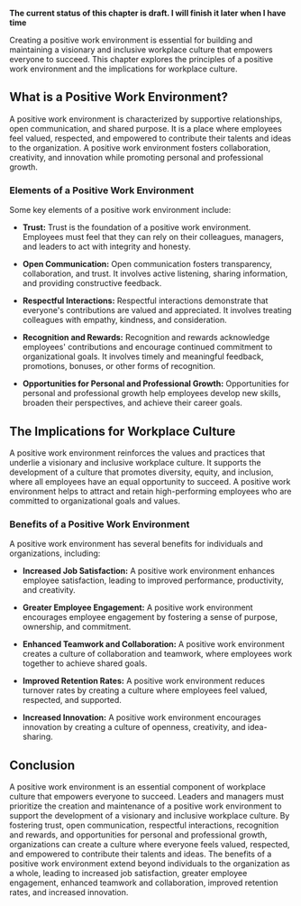 **The current status of this chapter is draft. I will finish it later when I have time**

Creating a positive work environment is essential for building and maintaining a visionary and inclusive workplace culture that empowers everyone to succeed. This chapter explores the principles of a positive work environment and the implications for workplace culture.

What is a Positive Work Environment?
------------------------------------

A positive work environment is characterized by supportive relationships, open communication, and shared purpose. It is a place where employees feel valued, respected, and empowered to contribute their talents and ideas to the organization. A positive work environment fosters collaboration, creativity, and innovation while promoting personal and professional growth.

### Elements of a Positive Work Environment

Some key elements of a positive work environment include:

* **Trust:** Trust is the foundation of a positive work environment. Employees must feel that they can rely on their colleagues, managers, and leaders to act with integrity and honesty.

* **Open Communication:** Open communication fosters transparency, collaboration, and trust. It involves active listening, sharing information, and providing constructive feedback.

* **Respectful Interactions:** Respectful interactions demonstrate that everyone's contributions are valued and appreciated. It involves treating colleagues with empathy, kindness, and consideration.

* **Recognition and Rewards:** Recognition and rewards acknowledge employees' contributions and encourage continued commitment to organizational goals. It involves timely and meaningful feedback, promotions, bonuses, or other forms of recognition.

* **Opportunities for Personal and Professional Growth:** Opportunities for personal and professional growth help employees develop new skills, broaden their perspectives, and achieve their career goals.

The Implications for Workplace Culture
--------------------------------------

A positive work environment reinforces the values and practices that underlie a visionary and inclusive workplace culture. It supports the development of a culture that promotes diversity, equity, and inclusion, where all employees have an equal opportunity to succeed. A positive work environment helps to attract and retain high-performing employees who are committed to organizational goals and values.

### Benefits of a Positive Work Environment

A positive work environment has several benefits for individuals and organizations, including:

* **Increased Job Satisfaction:** A positive work environment enhances employee satisfaction, leading to improved performance, productivity, and creativity.

* **Greater Employee Engagement:** A positive work environment encourages employee engagement by fostering a sense of purpose, ownership, and commitment.

* **Enhanced Teamwork and Collaboration:** A positive work environment creates a culture of collaboration and teamwork, where employees work together to achieve shared goals.

* **Improved Retention Rates:** A positive work environment reduces turnover rates by creating a culture where employees feel valued, respected, and supported.

* **Increased Innovation:** A positive work environment encourages innovation by creating a culture of openness, creativity, and idea-sharing.

Conclusion
----------

A positive work environment is an essential component of workplace culture that empowers everyone to succeed. Leaders and managers must prioritize the creation and maintenance of a positive work environment to support the development of a visionary and inclusive workplace culture. By fostering trust, open communication, respectful interactions, recognition and rewards, and opportunities for personal and professional growth, organizations can create a culture where everyone feels valued, respected, and empowered to contribute their talents and ideas. The benefits of a positive work environment extend beyond individuals to the organization as a whole, leading to increased job satisfaction, greater employee engagement, enhanced teamwork and collaboration, improved retention rates, and increased innovation.
